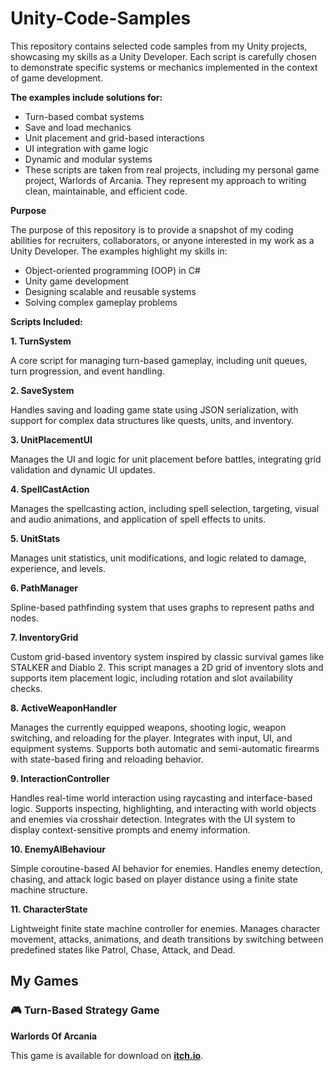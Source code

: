 # Unity-Code-Samples
This repository contains selected code samples from my Unity projects, showcasing my skills as a Unity Developer. Each script is carefully chosen to demonstrate specific systems or mechanics implemented in the context of game development.

**The examples include solutions for:**

- Turn-based combat systems
- Save and load mechanics
- Unit placement and grid-based interactions
- UI integration with game logic
- Dynamic and modular systems
- These scripts are taken from real projects, including my personal game project, Warlords of Arcania. They represent my approach to writing clean, maintainable, and efficient code.

**Purpose**

The purpose of this repository is to provide a snapshot of my coding abilities for recruiters, collaborators, or anyone interested in my work as a Unity Developer. The examples highlight my skills in:

- Object-oriented programming (OOP) in C#
- Unity game development
- Designing scalable and reusable systems
- Solving complex gameplay problems

**Scripts Included:**

**1. TurnSystem**

A core script for managing turn-based gameplay, including unit queues, turn progression, and event handling.

**2. SaveSystem**

Handles saving and loading game state using JSON serialization, with support for complex data structures like quests, units, and inventory.

**3. UnitPlacementUI**

Manages the UI and logic for unit placement before battles, integrating grid validation and dynamic UI updates.

**4. SpellCastAction**

Manages the spellcasting action, including spell selection, targeting, visual and audio animations, and application of spell effects to units.

**5. UnitStats**

Manages unit statistics, unit modifications, and logic related to damage, experience, and levels.

**6. PathManager**

Spline-based pathfinding system that uses graphs to represent paths and nodes.

**7. InventoryGrid**

Custom grid-based inventory system inspired by classic survival games like STALKER and Diablo 2. This script manages a 2D grid of inventory slots and supports item placement logic, including rotation and slot availability checks.

**8. ActiveWeaponHandler**

Manages the currently equipped weapons, shooting logic, weapon switching, and reloading for the player. Integrates with input, UI, and equipment systems. Supports both automatic and semi-automatic firearms with state-based firing and reloading behavior.

**9. InteractionController**

Handles real-time world interaction using raycasting and interface-based logic. Supports inspecting, highlighting, and interacting with world objects and enemies via crosshair detection. Integrates with the UI system to display context-sensitive prompts and enemy information.

**10. EnemyAIBehaviour**

Simple coroutine-based AI behavior for enemies. Handles enemy detection, chasing, and attack logic based on player distance using a finite state machine structure.

**11. CharacterState**

Lightweight finite state machine controller for enemies. Manages character movement, attacks, animations, and death transitions by switching between predefined states like Patrol, Chase, Attack, and Dead.

## My Games ##

### 🎮 Turn-Based Strategy Game ###

**Warlords Of Arcania**

This game is available for download on **[itch.io](https://vargow55.itch.io/warlords-of-arcania)**. 
